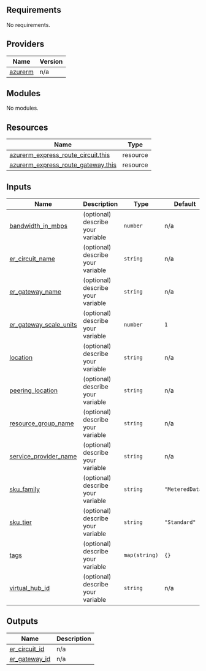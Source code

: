 <!-- BEGIN_TF_DOCS -->
## Requirements

No requirements.

## Providers

| Name | Version |
|------|---------|
| <a name="provider_azurerm"></a> [azurerm](#provider\_azurerm) | n/a |

## Modules

No modules.

## Resources

| Name | Type |
|------|------|
| [azurerm_express_route_circuit.this](https://registry.terraform.io/providers/hashicorp/azurerm/latest/docs/resources/express_route_circuit) | resource |
| [azurerm_express_route_gateway.this](https://registry.terraform.io/providers/hashicorp/azurerm/latest/docs/resources/express_route_gateway) | resource |

## Inputs

| Name | Description | Type | Default | Required |
|------|-------------|------|---------|:--------:|
| <a name="input_bandwidth_in_mbps"></a> [bandwidth\_in\_mbps](#input\_bandwidth\_in\_mbps) | (optional) describe your variable | `number` | n/a | yes |
| <a name="input_er_circuit_name"></a> [er\_circuit\_name](#input\_er\_circuit\_name) | (optional) describe your variable | `string` | n/a | yes |
| <a name="input_er_gateway_name"></a> [er\_gateway\_name](#input\_er\_gateway\_name) | (optional) describe your variable | `string` | n/a | yes |
| <a name="input_er_gateway_scale_units"></a> [er\_gateway\_scale\_units](#input\_er\_gateway\_scale\_units) | (optional) describe your variable | `number` | `1` | no |
| <a name="input_location"></a> [location](#input\_location) | (optional) describe your variable | `string` | n/a | yes |
| <a name="input_peering_location"></a> [peering\_location](#input\_peering\_location) | (optional) describe your variable | `string` | n/a | yes |
| <a name="input_resource_group_name"></a> [resource\_group\_name](#input\_resource\_group\_name) | (optional) describe your variable | `string` | n/a | yes |
| <a name="input_service_provider_name"></a> [service\_provider\_name](#input\_service\_provider\_name) | (optional) describe your variable | `string` | n/a | yes |
| <a name="input_sku_family"></a> [sku\_family](#input\_sku\_family) | (optional) describe your variable | `string` | `"MeteredData"` | no |
| <a name="input_sku_tier"></a> [sku\_tier](#input\_sku\_tier) | (optional) describe your variable | `string` | `"Standard"` | no |
| <a name="input_tags"></a> [tags](#input\_tags) | (optional) describe your variable | `map(string)` | `{}` | no |
| <a name="input_virtual_hub_id"></a> [virtual\_hub\_id](#input\_virtual\_hub\_id) | (optional) describe your variable | `string` | n/a | yes |

## Outputs

| Name | Description |
|------|-------------|
| <a name="output_er_circuit_id"></a> [er\_circuit\_id](#output\_er\_circuit\_id) | n/a |
| <a name="output_er_gateway_id"></a> [er\_gateway\_id](#output\_er\_gateway\_id) | n/a |
<!-- END_TF_DOCS -->